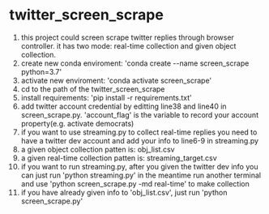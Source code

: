 # twitter_screen_scrape
1. this project could screen scrape twitter replies through browser controller. it has two mode: real-time collection and given object collection.
2. create new conda enviroment: 'conda create --name screen_scrape python=3.7'
3. activate new enviroment: 'conda activate screen_scrape'
4. cd to the path of the twitter_screen_scrape
5. install requirements: 'pip install -r requirements.txt'
6. add twitter account credential by editting line38 and line40 in screen_scrape.py. 'account_flag' is the variable to record your account property(e.g. activate democrats)
7. if you want to use streaming.py to collect real-time replies you need to have a twitter dev account and add your info to line6-9 in streaming.py
8. a given object collection patten is: obj_list.csv
9. a given real-time collection patten is: streaming_target.csv
10. if you want to run streaming.py, after you given the twitter dev info you can just run 'python streaming.py' in the meantime run another terminal and use 'python screen_scrape.py -md real-time' to make collection
11. if you have already given info to 'obj_list.csv', just run 'python screen_scrape.py'
